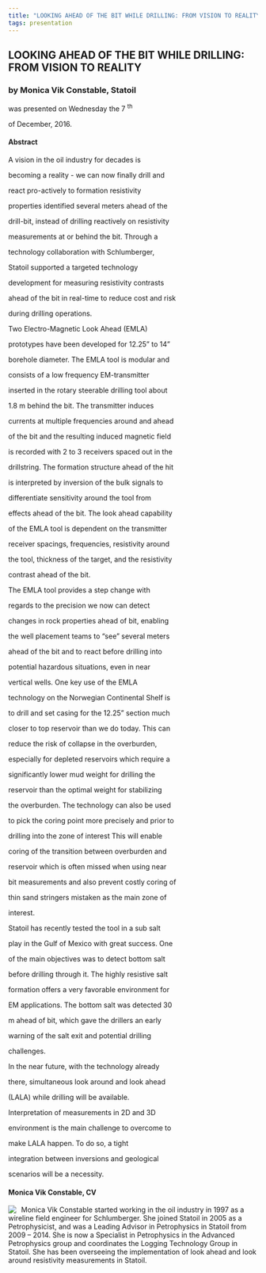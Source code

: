 ```yaml
---
title: "LOOKING AHEAD OF THE BIT WHILE DRILLING: FROM VISION TO REALITY (Monica Vik Constable, Statoil)"
tags: presentation
---
```



		
<h2>
LOOKING AHEAD OF THE BIT WHILE DRILLING: FROM VISION TO REALITY
</h2>

 



		
<h3>
by Monica Vik Constable, Statoil
</h3>

 



 
<p>
was presented on Wednesday the 7
<sup>
th
</sup>

 of December, 2016.
</p>

	

<h4>
Abstract
</h4>



            
<p>


A vision in the oil industry for decades is

becoming a reality - we can now finally drill and

react pro-actively to formation resistivity

properties identified several meters ahead of the

drill-bit, instead of drilling reactively on resistivity

measurements at or behind the bit. Through a

technology collaboration with Schlumberger,

Statoil supported a targeted technology

development for measuring resistivity contrasts

ahead of the bit in real-time to reduce cost and risk

during drilling operations.
</p>

<p>


Two Electro-Magnetic Look Ahead (EMLA)

prototypes have been developed for 12.25” to 14”

borehole diameter. The EMLA tool is modular and

consists of a low frequency EM-transmitter

inserted in the rotary steerable drilling tool about

1.8 m behind the bit. The transmitter induces

currents at multiple frequencies around and ahead

of the bit and the resulting induced magnetic field

is recorded with 2 to 3 receivers spaced out in the

drillstring. The formation structure ahead of the hit

is interpreted by inversion of the bulk signals to

differentiate sensitivity around the tool from

effects ahead of the bit. The look ahead capability

of the EMLA tool is dependent on the transmitter

receiver spacings, frequencies, resistivity around

the tool, thickness of the target, and the resistivity

contrast ahead of the bit.
</p>

<p>


The EMLA tool provides a step change with

regards to the precision we now can detect

changes in rock properties ahead of bit, enabling

the well placement teams to “see” several meters

ahead of the bit and to react before drilling into

potential hazardous situations, even in near

vertical wells. One key use of the EMLA

technology on the Norwegian Continental Shelf is

to drill and set casing for the 12.25” section much

closer to top reservoir than we do today. This can

reduce the risk of collapse in the overburden,

especially for depleted reservoirs which require a

significantly lower mud weight for drilling the

reservoir than the optimal weight for stabilizing

the overburden. The technology can also be used

to pick the coring point more precisely and prior to

drilling into the zone of interest This will enable

coring of the transition between overburden and

reservoir which is often missed when using near

bit measurements and also prevent costly coring of

thin sand stringers mistaken as the main zone of

interest.
</p>

<p>


Statoil has recently tested the tool in a sub salt

play in the Gulf of Mexico with great success. One

of the main objectives was to detect bottom salt

before drilling through it. The highly resistive salt

formation offers a very favorable environment for

EM applications. The bottom salt was detected 30

m ahead of bit, which gave the drillers an early

warning of the salt exit and potential drilling

challenges.
</p>

<p>


In the near future, with the technology already

there, simultaneous look around and look ahead

(LALA) while drilling will be available.

Interpretation of measurements in 2D and 3D

environment is the main challenge to overcome to

make LALA happen. To do so, a tight

integration between inversions and geological

scenarios will be a necessity.
</p>







<h4>
Monica Vik Constable, CV
</h4>



    
<img src="Monica.jpg" style="float:left; margin-right:10px;">
</img>



      
<p>
Monica Vik Constable started working in the oil industry in 1997 as a wireline field engineer for Schlumberger. She joined Statoil in 2005 as a Petrophysicist, and was a Leading Advisor in Petrophysics in Statoil from 2009 – 2014. She is now a Specialist in Petrophysics in the Advanced Petrophysics group and coordinates the Logging Technology Group in Statoil. She has been overseeing the implementation of look ahead and look around resistivity measurements in Statoil.
</p>



